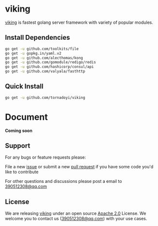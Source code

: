 # viking

[viking](https://github.com/tornadoyi/viking) is fastest golang server framework with variety of popular modules.

## Install Dependencies
```bash
go get -u github.com/toolkits/file
go get -u gopkg.in/yaml.v2
go get -u github.com/alecthomas/kong
go get -u github.com/gomodule/redigo/redis
go get -u github.com/hashicorp/consul/api
go get -u github.com/valyala/fasthttp
```

## Quick Install

```bash
go get -u github.com/tornadoyi/viking
```


# Document
**Coming soon**


## Support

For any bugs or feature requests please:

File a new [issue](https://github.com/tornadoyi/viking/issues) or submit
a new [pull request](https://github.com/tornadoyi/viking/pulls) if you
have some code you'd like to contribute

For other questions and discussions please post a email to 390512308@qq.com


## License

We are releasing [viking](https://github.com/tornadoyi/viking) under an open source
[Apache 2.0](https://www.apache.org/licenses/LICENSE-2.0) License. We welcome you to contact us (390512308@qq.com) with your use cases.